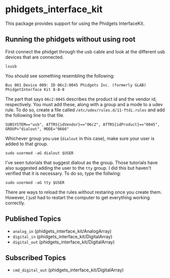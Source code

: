 # phidgets_interface_kit

This package provides support for using the Phidgets InterfaceKit.

## Running the phidgets without using root

First connect the phidget through the usb cable and look at the different usb devices that are connected.
```
lsusb
```

You should see something resembling the following:
```
Bus 001 Device 009: ID 06c2:0045 Phidgets Inc. (formerly GLAB) PhidgetInterface Kit 8-8-8
```

The part that says `06c2:0045` describes the product id and the vendor id, respectively. You must add these, along with a group and a mode to a udev rule. To do so, create a file called `/etc/udev/rules.d/11-ftdi.rules` and add the following line to that file.
```
SUBSYSTEM=="usb", ATTRS{idVendor}=="06c2", ATTRS{idProduct}=="0045", GROUP="dialout", MODE="0666"
```

Whichever group you use (`dialout` in this case), make sure your user is added to that group.
```
sudo usermod -aG dialout $USER
```

I've seen tutorials that suggest dialout as the group. Those tutorials have also suggested adding the user to the `tty` group. I did this but haven't verified that it is necessary. To do so, type the follwing:
```
sudo usermod -aG tty $USER
```

There are ways to reload the rules without restaring once you create them. However, I just had to restart the computer to get everything working correctly.

## Published Topics

 * `analog_in` (phidgets_interface_kit/AnalogArray)
 * `digital_in` (phidgets_interface_kit/DigitalArray)
 * `digital_out` (phidgets_interface_kit/DigitalArray)

## Subscribed Topics

 * `cmd_digital_out` (phidgets_interface_kit/DigitalArray)
